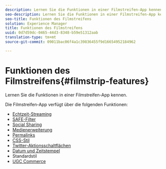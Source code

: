 ```yaml
---
description: Lernen Sie die Funktionen in einer Filmstreifen-App kennen.
seo-description: Lernen Sie die Funktionen in einer Filmstreifen-App kennen.
seo-title: Funktionen des Filmstreifens
solution: Experience Manager
title: Funktionen des Filmstreifens
uuid: 0d7d59dc-0465-44d3-8348-b59e51312aab
translation-type: tm+mt
source-git-commit: 09011bac06f4a1c39836455f9d16654952184962

---
```



# Funktionen des Filmstreifens{#filmstrip-features}

Lernen Sie die Funktionen in einer Filmstreifen-App kennen.

Die Filmstreifen-App verfügt über die folgenden Funktionen:

* [Echtzeit-Streaming](/help/using/c-features-livefyre/c-content-behavior-features/c-content-behavior-features.md#section_emd_syl_d1b)
* [SAFE-Filter](/help/using/c-features-livefyre/c-about-moderation/c-moderation.md#c_moderation)
* [Social Sharing](/help/using/c-features-livefyre/c-social-sharing/c-social-sharing.md#c_social_sharing)
* [Medienerweiterung](/help/using/c-features-livefyre/c-enagement-features.md#section_pmq_ycm_d1b)
* [Permalinks](/help/using/c-features-livefyre/c-content-collection-tags/c-permalinks.md#c_permalinks)
* [CSS-Stil](/help/using/c-features-livefyre/c-styling-features/c-css-styling-branding.md#c_css_styling_branding)
* [Twitter-Aktionsschaltflächen](/help/using/c-features-livefyre/c-enagement-features.md#section_uzm_ldm_d1b)
* [Datum und Zeitstempel](/help/using/c-features-livefyre/c-styling-features/c-date-and-timestamp.md#c_date_and_timestamp)
* Standardstil
* [UGC Commerce](/help/using/c-features-livefyre/c-ugc-commerce.md#c_ugc_commerce)
